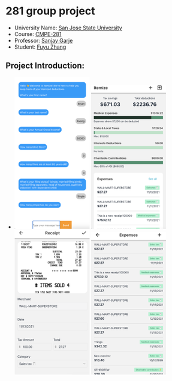 # 281 group project

- University Name: [San Jose State University](https://www.sjsu.edu/)
- Course: [CMPE-281](http://info.sjsu.edu/web-dbgen/catalog/courses/CMPE281.html)
- Professor: [Sanjay Garje](https://www.linkedin.com/in/sanjaygarje/)
- Student: [Fuyu Zhang](https://www.linkedin.com/in/nick-fuyuzhang/)
## Project Introduction:
- <img src="https://github.com/Handsomenick1/281grouppj/blob/main/pic/AWSLex.png.png" alt="lex" style="width:200px;"/> <img src="https://github.com/Handsomenick1/281grouppj/blob/main/pic/image1.png" alt="1" style="width:200px;"/> <img src="https://github.com/Handsomenick1/281grouppj/blob/main/pic/image2.png" alt="2" style="width:200px;"/> <img src="https://github.com/Handsomenick1/281grouppj/blob/main/pic/image3.png" alt="3" style="width:200px;"/>

